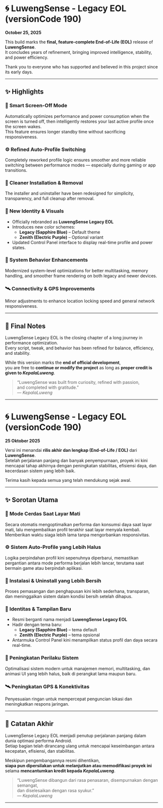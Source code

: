 # 🌀 LuwengSense - Legacy EOL (versionCode 190)
**October 25, 2025**

This build marks the **final, feature-complete End-of-Life (EOL)** release of **LuwengSense**.  
It concludes years of refinement, bringing improved intelligence, stability, and power efficiency.

Thank you to everyone who has supported and believed in this project since its early days.

---

## ✨ Highlights

### 🧠 Smart Screen-Off Mode
Automatically optimizes performance and power consumption when the screen is turned off, then intelligently restores your last active profile once the screen wakes.  
This feature ensures longer standby time without sacrificing responsiveness.

### ⚙️ Refined Auto-Profile Switching
Completely reworked profile logic ensures smoother and more reliable switching between performance modes — especially during gaming or app transitions.

### 🧹 Cleaner Installation & Removal
The installer and uninstaller have been redesigned for simplicity, transparency, and full cleanup after removal.

### 🎨 New Identity & Visuals
- Officially rebranded as **LuwengSense Legacy EOL**
- Introduces new color schemes:
  - **Legacy (Sapphire Blue)** – Default theme  
  - **Zenith (Electric Purple)** – Optional variant  
- Updated Control Panel interface to display real-time profile and power states.

### 🧩 System Behavior Enhancements
Modernized system-level optimizations for better multitasking, memory handling, and smoother frame rendering on both legacy and newer devices.

### 🛰️ Connectivity & GPS Improvements
Minor adjustments to enhance location locking speed and general network responsiveness.

---

## 🏁 Final Notes

LuwengSense Legacy EOL is the closing chapter of a long journey in performance optimization.  
Every script, tweak, and behavior has been refined for balance, efficiency, and stability.

While this version marks the **end of official development**,  
you are free to **continue or modify the project** as long as **proper credit is given to _KepalaLuweng_**.

> “LuwengSense was built from curiosity, refined with passion,  
> and completed with gratitude.”  
> — *KepalaLuweng*

---

# 🌀 LuwengSense - Legacy EOL (versionCode 190)
**25 Oktober 2025**

Versi ini menandai **rilis akhir dan lengkap (End-of-Life / EOL)** dari **LuwengSense**.  
Setelah perjalanan panjang dan banyak penyempurnaan, proyek ini kini mencapai tahap akhirnya dengan peningkatan stabilitas, efisiensi daya, dan kecerdasan sistem yang lebih baik.

Terima kasih kepada semua yang telah mendukung sejak awal.

---

## ✨ Sorotan Utama

### 🧠 Mode Cerdas Saat Layar Mati
Secara otomatis mengoptimalkan performa dan konsumsi daya saat layar mati, lalu mengembalikan profil terakhir saat layar menyala kembali.  
Memberikan waktu siaga lebih lama tanpa mengorbankan responsivitas.

### ⚙️ Sistem Auto-Profile yang Lebih Halus
Logika perpindahan profil kini sepenuhnya diperbarui, memastikan pergantian antara mode performa berjalan lebih lancar, terutama saat bermain game atau berpindah aplikasi.

### 🧹 Instalasi & Uninstall yang Lebih Bersih
Proses pemasangan dan penghapusan kini lebih sederhana, transparan, dan meninggalkan sistem dalam kondisi bersih setelah dihapus.

### 🎨 Identitas & Tampilan Baru
- Resmi berganti nama menjadi **LuwengSense Legacy EOL**  
- Hadir dengan tema baru:
  - **Legacy (Sapphire Blue)** – tema default  
  - **Zenith (Electric Purple)** – tema opsional  
- Antarmuka Control Panel kini menampilkan status profil dan daya secara real-time.

### 🧩 Peningkatan Perilaku Sistem
Optimalisasi sistem modern untuk manajemen memori, multitasking, dan animasi UI yang lebih halus, baik di perangkat lama maupun baru.

### 🛰️ Peningkatan GPS & Konektivitas
Penyesuaian ringan untuk mempercepat penguncian lokasi dan meningkatkan respons jaringan.

---

## 🏁 Catatan Akhir

LuwengSense Legacy EOL menjadi penutup perjalanan panjang dalam dunia optimasi performa Android.  
Setiap bagian telah dirancang ulang untuk mencapai keseimbangan antara kecepatan, efisiensi, dan stabilitas.

Meskipun pengembangannya resmi dihentikan,  
**siapa pun dipersilakan untuk melanjutkan atau memodifikasi proyek ini** selama **mencantumkan kredit kepada _KepalaLuweng_**.

> “LuwengSense dibangun dari rasa penasaran, disempurnakan dengan semangat,  
> dan diselesaikan dengan rasa syukur.”  
> — *KepalaLuweng*

---
